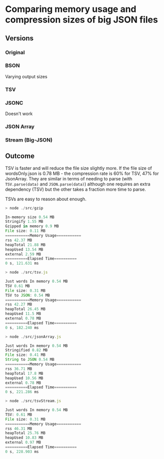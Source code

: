 # Comparing memory usage and compression sizes of big JSON files

## Versions

### Original

### BSON

Varying output sizes

### TSV

### JSONC

Doesn't work

### JSON Array

### Stream (Big-JSON)

## Outcome

TSV is faster and will reduce the file size slightly more.
If the file size of wordsOnly.json is 0.78 MB - the compression rate is 60% for TSV, 47% for JsonArray. They are similar in terms of needing to parse (with `TSV.parse(data)` and `JSON.parse(data)`) although one requires an extra dependency (TSV) but the other takes a fraction more time to parse.

TSVs are easy to reason about enough.

```js
> node ./src/gzip

In-memory size 0.54 MB
Stringify 1.55 MB
Gzipped in memory 0.9 MB
File size: 0.11 MB
===========Memory Usage===========
rss 42.37 MB
heapTotal 21.88 MB
heapUsed 13.54 MB
external 2.59 MB
==========Elapsed Time==========
0 s, 121.631 ms

> node ./src/tsv.js

Just words In memory 0.54 MB
TSV 0.61 MB
File size: 0.31 MB
TSV to JSON: 0.54 MB
===========Memory Usage===========
rss 42.27 MB
heapTotal 26.45 MB
heapUsed 11.5 MB
external 0.78 MB
==========Elapsed Time==========
0 s, 182.240 ms

> node ./src/jsonArray.js

Just words In memory 0.54 MB
Stringified 0.82 MB
File size: 0.41 MB
String to JSON 0.54 MB
===========Memory Usage===========
rss 36.71 MB
heapTotal 17.8 MB
heapUsed 10.56 MB
external 0.78 MB
==========Elapsed Time==========
0 s, 221.286 ms

> node ./src/tsvStream.js

Just words In memory 0.54 MB
TSV: 0.61 MB
File size: 0.31 MB
===========Memory Usage===========
rss 46.31 MB
heapTotal 25.76 MB
heapUsed 10.83 MB
external 0.97 MB
==========Elapsed Time==========
0 s, 228.903 ms
```

